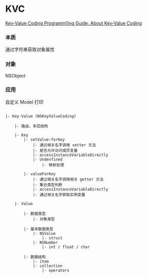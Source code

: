 # KVC

[Key-Value Coding Programm1ing Guide: About Key-Value Coding](https://developer.apple.com/library/archive/documentation/Cocoa/Conceptual/KeyValueCoding/index.html#//apple_ref/doc/uid/10000107-SW1)

### 本质

通过字符串获取对象属性

### 对象

NSObject

### 应用

自定义 Model 打印

```

|- Key-Value (NSKeyValueCoding)

    |- 路由，多层结构

    |- Key
        |- setValue:forKey
            |- 通过相关名字调用 setter 方法
            |- 是否允许访问成员变量
            |- accessInstanceVariableDirectly
            |- Undenfined
                |- 映射处理

        |- valueForKey
            |- 通过相关名字调用相关 getter 方法
            |- 集合类型判断
            |- accessInstanceVariableDirectly
            |- 通过相关名字获取实例变量

    |- Value

        |- 数据类型
            |- 对象类型

        |- 基本数据类型
            |- NSValue
                |- struct
            |- NSNumber
                |- int / float / char

        |- 数据结构
            |- item
            |- collection
                |- operators
```
